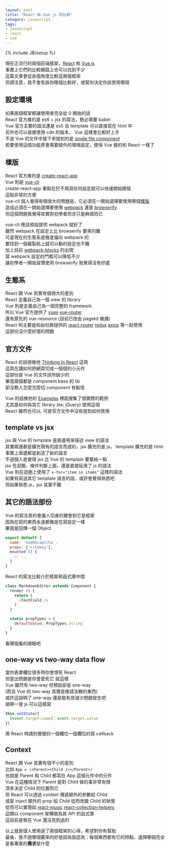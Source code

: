 ```yaml
---
layout: post
title: "React 與 Vue.js 的比較"
category: javascript
tags:
- javascript
- react
- vue
---
```

{% include JB/setup %}

現在正流行的兩個前端框架，[React](react) 和 [Vue.js](vue)  
事實上它們的比較網路上也可以找到不少  
這篇文章會從各個角度比較這兩個框架  
但請注意，我不會告訴你哪個比較好，或幫你決定你該使用哪個  

[react]: https://facebook.github.io/react/
[vue]: https://vuejs.org/

<!-- more -->

## 設定環境 ##
如果兩個框架都讓使用者完全從 0 開始的話  
React 官方推的是 es6 + jsx 的寫法，勢必需要 babel  
Vue 官方主要的語法還是 es5 且 template 可以直接寫在 html 中  
另外也可以直接使用 cdn 的版本， Vue 這樣會比較好上手  
不過 Vue 的文件中接下來提到的是 [single file component](single-file-component)  
若要使用這個功能將會需要額外的環境設定，使得 Vue 變的和 React 一樣了  

[single-file-component]: https://vuejs.org/v2/guide/single-file-components.html

## 樣版 ##
React 官方推的是 [create-react-app](create-react-app)  
Vue 則是 [vue-cli](vue-cli)  
create-react-app 重點在於不用寫任何設定就可以快速開始開發  
這點非常的方便  
vue-cli 個人覺得有個很大的問題是，它必須在一開始選擇要使用哪個[樣版](vuejs-templates)  
造成必須在一開始選擇要使用 [webpack](webpack) 還是 [browserify](browserify)  
但這個問題我覺得其實對初學者而言只是麻煩而已  

[create-react-app]: https://github.com/facebookincubator/create-react-app
[vue-cli]: https://github.com/vuejs/vue-cli
[vuejs-templates]: https://github.com/vuejs-templates
[webpack]: https://webpack.js.org/
[browserify]: http://browserify.org/

vue-cli 應該預設提供 webpack 就好了  
雖然 webpack 在設定上比 browserify 要來的難  
可是現在的生態系是極度偏向 webpack 的  
要找到一個複製貼上就可以動的設定也不難  
加上目前 [webpack-blocks](webpack-blocks) 的出現  
寫 webpack 設定的門檻可以降低不少  
讓初學者一開始習慣使用 browserify 我覺得沒有好處  

[webpack-blocks]: https://github.com/andywer/webpack-blocks

## 生態系 ##
React 跟 Vue 其實有個很大的差別  
React 定義自己為一個 view 的 library  
Vue 則是定義自己為一個完整的 framework  
所以 Vue 官方提供了 [vuex](vuex) [vue-router](vue-router)  
還有原先的 vue-resource (目前已改由 pagekit 維護)  
React 則主要是和由社群提供的 [react-router](react-router) [redux](redux) [axios](axios) 等一起使用  
這部份沒什麼好壞的問題  

[vuex]: https://github.com/vuejs/vuex
[vue-router]: https://github.com/vuejs/vue-router
[react-router]: https://github.com/ReactTraining/react-router
[redux]: https://github.com/reactjs/redux
[axios]: https://github.com/mzabriskie/axios

## 官方文件 ##
React 的話很推他 [Thinking In React](thinking-in-react) 這頁  
這頁在講如何把網頁切成一個個的小元件  
這部份是 Vue 的文件該所缺少的  
畢竟兩個都是 component base 的 lib  
卻沒教人怎麼怎麼切 component 有點怪  

[thinking-in-react]: https://facebook.github.io/react/docs/thinking-in-react.html

Vue 的話推他的 [Examples](vue-examples) 裡面搜集了很實際的範例  
尤其是如何與其它 library (ex: jQuery) 使用這個  
React 雖然也可以, 可是官方文件中沒有提到如何使用  

[vue-examples]: https://vuejs.org/v2/examples/

## template vs jsx ##
jsx 與 Vue 的 template 是兩邊用來描述 view 的語法  
其實兩邊都是擴充現有的語言而成的，jsx 擴充的是 js， template 擴充的是 html  
事實上兩邊都是創造了新的語言  
不過個人是覺得 jsx 比 Vue 的 template 要單純一點  
jsx 在迴圈、條件判斷上面，還是直接延用了 js 的語法  
Vue 則在迴圈上使用了 `v-for="item in items"` 這樣的語法  
如果有寫過其它 template 語言的話，或許會覺得熟悉吧  
但如果熟悉 js，jsx 其實不難  

## 其它的語法部份 ##
Vue 的寫法真的會讓人切身的體會到它是框架  
因為在寫的東西永遠都像是在寫設定一樣  
畢竟是回傳一個 Object  
~~~javascript
export default {
  name: 'VueRecaptcha',
  props: ['sitekey'],
  mounted () {
    // ...
  }
}
~~~

React 的寫法比較介於框架和函式庫中間  
~~~javascript
class MarkdownEditor extends Component {
  render () {
    return (
      <TextField />
    )
  }

  static propTypes = {
    defaultValue: PropTypes.string
  }
}
~~~

看哪個看的順眼吧  

## one-way vs two-way data flow ##
當你表單欄位很多時你會恨死 React  
但當出問題是你會愛死它 就這樣  
Vue 雖然有 two-way 但預設卻是 one-way  
(而且 Vue 的 two-way 其實是像語法糖的東西)  
或許這說明了 one-way 還是能有效減少問題發生吧  
順帶一提 js 可以這樣寫  
~~~javascript
this.setState({
  [event.target.name]: event.target.value
})
~~~
用 React 時請別傻傻的一個欄位一個欄位的寫 callback  

## Context ##
React 跟 Vue 其實有個不小的差別  
比如 `App = (<Parent><Child /></Parent>)`  
也就是 Parent 和 Child 都寫在 App 這個元件中的元件  
Vue 在這種情況下 Parent 能對 Child 做的事非常有限  
頂多決定 Child 的位置而已  
但 React 可以透過 context 傳遞額外的參數給 Child  
或是 inject 額外的 prop 給 Child 從而改變 Child 的狀態  
從而可以實現如 [react-music](react-music) [react-collection-helpers](react-collection-helper)  
這類以 component 架構做為其 API 的函式庫  
這目前是我在 Vue 還沒見到過的  

[react-music]: https://github.com/FormidableLabs/react-music
[react-collection-helpers]: https://github.com/joshwcomeau/react-collection-helpers

以上就是個人使用過了兩個框架的心得，希望對你有幫助  
最後，我不說哪個要來的好是因為我認為：每個東西都有它的特點，選擇哪個完全是看專案的**需求**是什麼  

